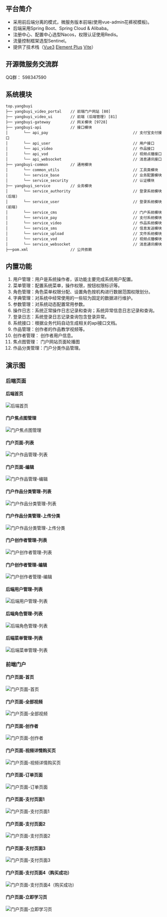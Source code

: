## 平台简介

* 采用前后端分离的模式，微服务版本前端(使用vue-admin花裤衩模板)。
* 后端采用Spring Boot、Spring Cloud & Alibaba。
* 注册中心、配置中心选型Nacos，权限认证使用Redis。
* 流量控制框架选型Sentinel。
* 提供了技术栈（[Vue3](https://v3.cn.vuejs.org) [Element Plus](https://element-plus.org/zh-CN) [Vite](https://cn.vitejs.dev)）


## 开源微服务交流群

QQ群： 598347590

## 系统模块

~~~
top.yangbuyi     
├── yangbuyi_video_portal    // 前端门户网站 [80]
├── yangbuyi_video_ui        // 前端 (后端管理) [81]
├── yangbuyi-gateway         // 网关模块 [9728]
├── yangbuyi-api             // 接口模块
│       └── api_pay                                      // 支付宝支付接口
│       └── api_user                                     // 用户接口
│       └── api_video                                    // 作品接口
│       └── api_vod                                      // 视频点播接口
│       └── api_websocket                                // 消息通讯接口
├── yangbuyi-common          // 通用模块
│       └── common_utils                                 // 工具类模块
│       └── service_base                                 // 业务配置模块
│       └── service_security                             // 认证模块
├── yangbuyi_service         // 业务模块
│       └── service_authority                            // 登录系统模块(后端)
│       └── service_user                                 // 登录系统模块(前端)
│       └── service_cms                                  // 门户系统模块
│       └── service_pay                                  // 支付系统模块
│       └── service_video                                // 作品系统模块
│       └── service_sms                                  // 信息发送模块
│       └── service_upload                               // 文件系统模块
│       └── service_vod                                  // 视频点播模块
│       └── service_websocket                            // 消息通讯模块
├──pom.xml                   // 公共依赖
~~~

## 内置功能

1. 用户管理：用户是系统操作者，该功能主要完成系统用户配置。
2. 菜单管理：配置系统菜单，操作权限，按钮权限标识等。
3. 角色管理：角色菜单权限分配、设置角色按机构进行数据范围权限划分。
4. 字典管理：对系统中经常使用的一些较为固定的数据进行维护。
5. 参数管理：对系统动态配置常用参数。
6. 操作日志：系统正常操作日志记录和查询；系统异常信息日志记录和查询。
7. 登录日志：系统登录日志记录查询包含登录异常。
8. 系统接口：根据业务代码自动生成相关的api接口文档。
9. 作品管理：创作者的作品教学视频等。
10. 创作者管理： 创作者用户信息。
11. 焦点图管理： 门户网站页面轮播图
12. 作品分类管理：门户分类作品管理。

## 演示图

### 后端页面

#### 后端首页

![后端首页](yangbuyi_video/images/img.png)

#### 门户焦点图管理

![门户焦点图管理](yangbuyi_video/images/img_1.png)

#### 门户页面-列表

![门户作品管理-列表](yangbuyi_video/images/img_2.png)

#### 门户页面-编辑

![门户作品管理-编辑](yangbuyi_video/images/img_3.png)

#### 门户作品分类管理-列表

![门户作品分类管理-列表](yangbuyi_video/images/img_4.png)

#### 门户作品分类管理-上传分类

![门户作品分类管理-上传分类](yangbuyi_video/images/img_5.png)

#### 门户创作者管理-列表

![门户创作者管理-列表](yangbuyi_video/images/img_6.png)

#### 门户创作者管理-编辑

![门户创作者管理-编辑](yangbuyi_video/images/img_7.png)

#### 后端用户管理-列表

![后端用户管理-列表](yangbuyi_video/images/img_8.png)

#### 后端角色管理-列表

![后端角色管理-列表](yangbuyi_video/images/img_9.png)

#### 后端菜单管理-列表

![后端菜单管理-列表](yangbuyi_video/images/img_10.png)

### 前端门户

#### 门户页面-首页

![门户页面-首页](yangbuyi_video/images/img_11.png)

#### 门户页面-全部视频

![门户页面-全部视频](yangbuyi_video/images/img_12.png)

#### 门户页面-创作者

![门户页面-创作者](yangbuyi_video/images/img_13.png)

#### 门户页面-视频详情购买页

![门户页面-视频详情购买页](yangbuyi_video/images/img_14.png)

#### 门户页面-订单页面

![门户页面-订单页面](yangbuyi_video/images/img_15.png)

#### 门户页面-支付页面1

![门户页面-支付页面1](yangbuyi_video/images/img_16.png)

#### 门户页面-支付页面2

![门户页面-支付页面2](yangbuyi_video/images/img_17.png)

#### 门户页面-支付页面3

![门户页面-支付页面3](yangbuyi_video/images/img_18.png)

#### 门户页面-支付页面4（购买成功）

![门户页面-支付页面4（购买成功）](yangbuyi_video/images/img_19.png)

#### 门户页面-立即学习页

![门户页面-立即学习页](yangbuyi_video/images/img_20.png)

